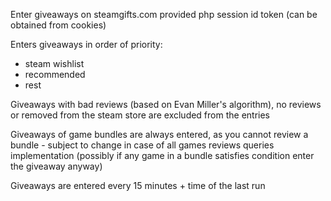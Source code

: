 Enter giveaways on steamgifts.com provided php session id token (can be obtained from cookies)

Enters giveaways in order of priority:
+ steam wishlist
+ recommended
+ rest

Giveaways with bad reviews (based on Evan Miller's algorithm), no reviews or removed from the steam store are excluded from the entries

Giveaways of game bundles are always entered, as you cannot review a bundle - subject to change in case of all games reviews queries implementation (possibly if any game in a bundle satisfies condition enter the giveaway anyway)


Giveaways are entered every 15 minutes + time of the last run
